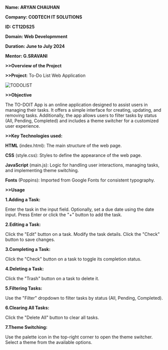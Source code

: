 **Name: ARYAN CHAUHAN**

**Company: CODTECH IT SOLUTIONS**

**ID: CT12DS25**

**Domain: Web Developmment**

**Duration: June to July 2024**

**Mentor: G.SRAVANI**


**>>Overview of the Project**


**>>Project**: To-Do List Web Application 

![TODOLIST](https://github.com/user-attachments/assets/c0a1f771-4504-4c0e-96c9-84f2ca2de92a)



**>>Objective**

The TO-DOIT App is an online application designed to assist users in managing their tasks. It offers a simple interface for creating, updating, and removing tasks. Additionally, the app allows users to filter tasks by status (All, Pending, Completed) and includes a theme switcher for a customized user experience.


**>>Key Technologies used:**

**HTML** (index.html): The main structure of the web page.

**CSS** (style.css): Styles to define the appearance of the web page.

**JavaScript** (main.js): Logic for handling user interactions, managing tasks, and implementing theme switching.

**Fonts** (Poppins): Imported from Google Fonts for consistent typography.


**>>Usage**

**1.Adding a Task:**

Enter the task in the input field.
Optionally, set a due date using the date input.
Press Enter or click the "+" button to add the task.

**2.Editing a Task:**

Click the "Edit" button on a task.
Modify the task details.
Click the "Check" button to save changes.

**3.Completing a Task:**

Click the "Check" button on a task to toggle its completion status.

**4.Deleting a Task:**

Click the "Trash" button on a task to delete it.

**5.Filtering Tasks:**

Use the "Filter" dropdown to filter tasks by status (All, Pending, Completed).

**6.Clearing All Tasks:**

Click the "Delete All" button to clear all tasks.

**7.Theme Switching:**

Use the palette icon in the top-right corner to open the theme switcher.
Select a theme from the available options.

